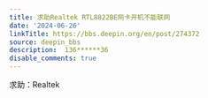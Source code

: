 ```yaml
---
title: 求助Realtek RTL8822BE网卡开机不能联网
date: '2024-06-26'
linkTitle: https://bbs.deepin.org/en/post/274372
source: deepin_bbs
description:  136******36 
disable_comments: true
---
```

求助：Realtek
